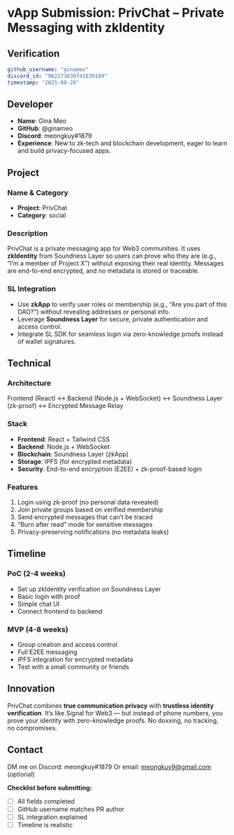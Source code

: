 # vApp Submission: PrivChat – Private Messaging with zkIdentity

## Verification
```yaml
github_username: "ginameo"
discord_id: "962273830741639189"
timestamp: "2025-08-28"
```

## Developer
- **Name**: Gina Meo
- **GitHub**: @ginameo
- **Discord**: meongkuy#1879
- **Experience**: New to zk-tech and blockchain development, eager to learn and build privacy-focused apps.

## Project

### Name & Category
- **Project**: PrivChat
- **Category**: social

### Description
PrivChat is a private messaging app for Web3 communities. It uses **zkIdentity** from Soundness Layer so users can prove who they are (e.g., “I’m a member of Project X”) without exposing their real identity. Messages are end-to-end encrypted, and no metadata is stored or traceable.

### SL Integration  
* Use **zkApp** to verify user roles or membership (e.g., “Are you part of this DAO?”) without revealing addresses or personal info.
* Leverage **Soundness Layer** for secure, private authentication and access control.
* Integrate SL SDK for seamless login via zero-knowledge proofs instead of wallet signatures.

## Technical

### Architecture
Frontend (React) ↔ Backend (Node.js + WebSocket) ↔ Soundness Layer (zk-proof) ↔ Encrypted Message Relay

### Stack
- **Frontend**: React + Tailwind CSS
- **Backend**: Node.js + WebSocket
- **Blockchain**: Soundness Layer (zkApp)
- **Storage**: IPFS (for encrypted metadata)
- **Security**: End-to-end encryption (E2EE) + zk-proof-based login

### Features
1. Login using zk-proof (no personal data revealed)
2. Join private groups based on verified membership
3. Send encrypted messages that can’t be traced
4. “Burn after read” mode for sensitive messages
5. Privacy-preserving notifications (no metadata leaks)

## Timeline

### PoC (2-4 weeks)
- Set up zkIdentity verification on Soundness Layer
- Basic login with proof
- Simple chat UI
- Connect frontend to backend

### MVP (4-8 weeks)  
- Group creation and access control
- Full E2EE messaging
- IPFS integration for encrypted metadata
- Test with a small community or friends

## Innovation
PrivChat combines **true communication privacy** with **trustless identity verification**. It’s like Signal for Web3 — but instead of phone numbers, you prove your identity with zero-knowledge proofs. No doxxing, no tracking, no compromises.

## Contact
DM me on Discord: meongkuy#1879 
Or email: meongkuy9@gmail.com (optional)


**Checklist before submitting:**
- [ ] All fields completed
- [ ] GitHub username matches PR author  
- [ ] SL integration explained
- [ ] Timeline is realistic
